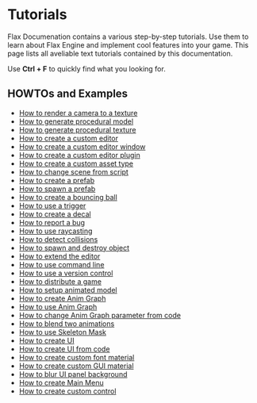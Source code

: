 # Tutorials

Flax Documenation contains a various step-by-step tutorials.
Use them to learn about Flax Engine and implement cool features into your game.
This page lists all aveliable text tutorials contained by this documentation.

Use **Ctrl + F** to quickly find what you looking for.

## HOWTOs and Examples

* [How to render a camera to a texture](../../graphics/cameras/render-camera-to-texture.md)
* [How to generate procedural model](../../graphics/models/generate-model.md)
* [How to generate procedural texture](../../graphics/textures/generate-texture.md)
* [How to create a custom editor](../../scripting/tutorials/custom-editor.md)
* [How to create a custom editor window](../../scripting/tutorials/custom-window.md)
* [How to create a custom editor plugin](../../scripting/tutorials/custom-plugin.md)
* [How to create a custom asset type](../../scripting/tutorials/custom-asset.md)
* [How to change scene from script](../../scripting/tutorials/change-scene.md)
* [How to create a prefab](../../get-started/prefabs/creating-prefabs.md)
* [How to spawn a prefab](../../get-started/prefabs/spawning-prefabs.md)
* [How to create a bouncing ball](../../physics/tutorials/bouncing-ball.md)
* [How to use a trigger](../../physics/tutorials/use-trigger.md)
* [How to create a decal](../../graphics/decals/create-decal.md)
* [How to report a bug](../../contributing/report-a-bug.md)
* [How to use raycasting](../../physics/raycasting.md)
* [How to detect collisions](../../physics/collisions.md)
* [How to spawn and destroy object](../../scripting/objects-lifetime.md)
* [How to extend the editor](../../editor/advanced/extending-editor.md)
* [How to use command line](../../editor/advanced/command-line-access.md)
* [How to use a version control](../../get-started/version-control.md)
* [How to distribute a game](../../get-started/distribute-a-game.md)
* [How to setup animated model](../../animation/tutorials/setup-animated-model.md)
* [How to create Anim Graph](../../animation/tutorials/create-anim-graph.md)
* [How to use Anim Graph](../../animation/tutorials/use-anim-graph.md)
* [How to change Anim Graph parameter from code](../../animation/tutorials/change-anim-graph-param.md)
* [How to blend two animations](../../animation/tutorials/blend-anims.md)
* [How to use Skeleton Mask](../../animation/tutorials/use-skeleton-mask.md)
* [How to create UI](../../ui/tutorials/create-ui.md)
* [How to create UI from code](../../ui/tutorials/create-ui-from-code.md)
* [How to create custom font material](../../ui/tutorials/create-font-material.md)
* [How to create custom GUI material](../../ui/tutorials/create-gui-material.md)
* [How to blur UI panel background](../../ui/tutorials/blur-background.md)
* [How to create Main Menu](../../ui/tutorials/create-main-menu.md)
* [How to create custom control](../../ui/tutorials/create-custom-control.md)

